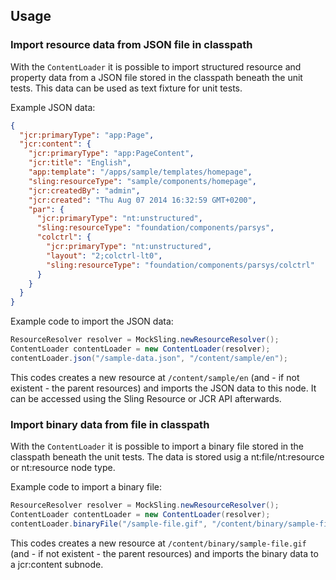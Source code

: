 ## Usage

### Import resource data from JSON file in classpath

With the `ContentLoader` it is possible to import structured resource and property data from a JSON file stored
in the classpath beneath the unit tests. This data can be used as text fixture for unit tests.

Example JSON data:

```json
{
  "jcr:primaryType": "app:Page",
  "jcr:content": {
    "jcr:primaryType": "app:PageContent",
    "jcr:title": "English",
    "app:template": "/apps/sample/templates/homepage",
    "sling:resourceType": "sample/components/homepage",
    "jcr:createdBy": "admin",
    "jcr:created": "Thu Aug 07 2014 16:32:59 GMT+0200",
    "par": {
      "jcr:primaryType": "nt:unstructured",
      "sling:resourceType": "foundation/components/parsys",
      "colctrl": {
        "jcr:primaryType": "nt:unstructured",
        "layout": "2;colctrl-lt0",
        "sling:resourceType": "foundation/components/parsys/colctrl"
      }
    }
  }
}
```

Example code to import the JSON data:

```java
ResourceResolver resolver = MockSling.newResourceResolver();
ContentLoader contentLoader = new ContentLoader(resolver);
contentLoader.json("/sample-data.json", "/content/sample/en");
```

This codes creates a new resource at `/content/sample/en` (and - if not existent - the parent resources) and
imports the JSON data to this node. It can be accessed using the Sling Resource or JCR API afterwards.


### Import binary data from file in classpath

With the `ContentLoader` it is possible to import a binary file stored in the classpath beneath the unit tests.
The data is stored usig a nt:file/nt:resource or nt:resource node type. 

Example code to import a binary file:

```java
ResourceResolver resolver = MockSling.newResourceResolver();
ContentLoader contentLoader = new ContentLoader(resolver);
contentLoader.binaryFile("/sample-file.gif", "/content/binary/sample-file.gif");
```

This codes creates a new resource at `/content/binary/sample-file.gif` (and - if not existent - the parent 
resources) and imports the binary data to a jcr:content subnode.
